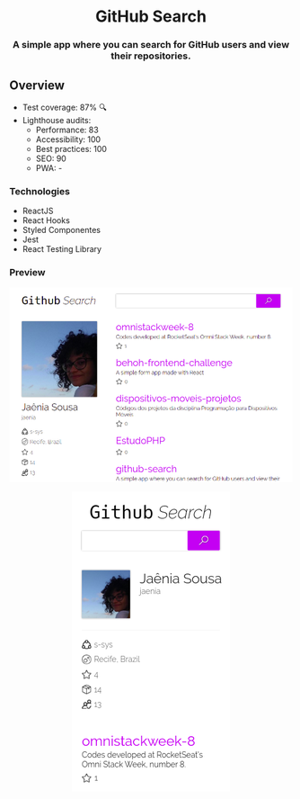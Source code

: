 <h1 align="center">
  GitHub Search
</h1>

<h3 align="center">
  A simple app where you can search for GitHub users and view their repositories.
</h3>

## Overview

* Test coverage: 87% :mag:
* Lighthouse audits:
  * Performance: 83
  * Accessibility: 100
  * Best practices: 100
  * SEO: 90
  * PWA: -


### Technologies
* ReactJS
* React Hooks
* Styled Componentes
* Jest
* React Testing Library

### Preview

![appScreenshot.png](./appScreenshot.png)
<div align="center">
  <img src="./appMobileScreenshot.png">
</div>
